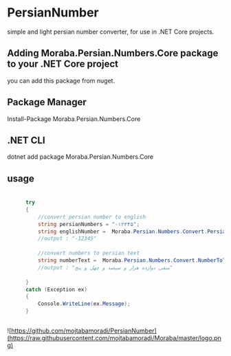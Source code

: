 # PersianNumber
simple and light persian number converter, for use in .NET Core projects.
  
## Adding Moraba.Persian.Numbers.Core package to your .NET Core project

  you can add this package from nuget.

## Package Manager
   Install-Package Moraba.Persian.Numbers.Core 
## .NET CLI 
   dotnet add package Moraba.Persian.Numbers.Core 
   
## usage

```c#

      try
      {
          //convert persian number to english
          string persianNumbers = "-۱۲۳۴۵"; 
          string englishNumber =  Moraba.Persian.Numbers.Convert.PersianToEnglish(persianNumbers);;
          //output : "-12345"
          
          //convert numbers to persian text
          string numberText =  Moraba.Persian.Numbers.Convert.NumberToText(persianNumbers);
          //output : "منفی دوازده هزار و سیصد و چهل و پنج"
          
      }
      catch (Exception ex)
      {
          Console.WriteLine(ex.Message);
      } 

``` 
##
![https://github.com/mojtabamoradi/PersianNumber](https://raw.githubusercontent.com/mojtabamoradi/Moraba/master/logo.png)
